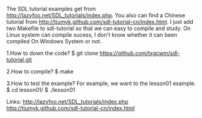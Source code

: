 The SDL tutorial examples get from http://lazyfoo.net/SDL_tutorials/index.php. You also can find a Chinese tutorial from http://tjumyk.github.com/sdl-tutorial-cn/index.html. I just add two Makefile to sdl-tutorial so that we can easy to compile and study. On Linux system can compile sucess, I don't know whether it can been compiled On Windows System or not.


1.How to down the code?
	$ git clone https://github.com/txgcwm/sdl-tutorial.git

2.How to compile?
	$ make

3.How to test the example?
For example, we want to the lesson01 example.
	$ cd lesson01/
	$ ./lesson01


Links:
	http://lazyfoo.net/SDL_tutorials/index.php
	http://tjumyk.github.com/sdl-tutorial-cn/index.html
